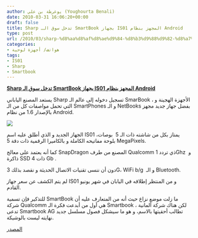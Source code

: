 ```yaml
---
author: يوغرطة بن علي (Youghourta Benali)
date: 2010-03-31 16:06:20+00:00
draft: false
title: Sharp تدخل سوق الـ SmartBook بجهاز IS01 المجهز بنظام Android
type: post
url: /2010/03/sharp-%d8%aa%d8%af%d8%ae%d9%84-%d8%b3%d9%88%d9%82-%d8%a7%d9%84%d9%80-smartbook-%d8%a8%d8%ac%d9%87%d8%a7%d8%b2-is01-%d8%a7%d9%84%d9%85%d8%ac%d9%87%d8%b2-%d8%a8%d9%86%d8%b8%d8%a7%d9%85-android/
categories:
- هواتف/ أجهزة لوحية
tags:
- IS01
- Sharp
- Smartbook
---
```


[**Sharp تدخل سوق الـ SmartBook بجهاز IS01 المجهز بنظام Android**](http://www.it-scoop.com/2010/03/sharp-%d8%aa%d8%af%d8%ae%d9%84-%d8%b3%d9%88%d9%82-%d8%a7%d9%84%d9%80-smartbook-%d8%a8%d8%ac%d9%87%d8%a7%d8%b2-is01-%d8%a7%d9%84%d9%85%d8%ac%d9%87%d8%b2-%d8%a8%d9%86%d8%b8%d8%a7%d9%85-android/)


يستعد المصنع الياباني Sharp تسجيل دخوله إلى عالم الـ SmarBook ، الأجهزة الهجينة و التي تحمل مواصفات كل من الـ SmartPhones و الـ NetBooks بفضل جهاز جديد مجهز بالإصدار 1.6 من نظام Android.

[![](http://www.it-scoop.com/wp-content/uploads/2010/03/is01-sharp.jpg)
](http://www.it-scoop.com/2010/03/sharp-%d8%aa%d8%af%d8%ae%d9%84-%d8%b3%d9%88%d9%82-%d8%a7%d9%84%d9%80-smartbook-%d8%a8%d8%ac%d9%87%d8%a7%d8%b2-is01-%d8%a7%d9%84%d9%85%d8%ac%d9%87%d8%b2-%d8%a8%d9%86%d8%b8%d8%a7%d9%85-android/)

الجهاز الجديد و الذي أطلق عليه اسم IS01 يمتاز بكل من شاشته ذات الـ 5  بوصات، بلوحة مفاتيحه الكاملة و بالكاميرا الرقمية ذات دقة 5 MegaPixels.

كما أنه يعتمد على معالج SnapDragon المصنع من طرف Qualcomm ذي تردد 1Ghz  و ذاكرة SSD ذات 4 Gb .

دون أن ننسى تقنيات الاتصال الحديثة و نقصد بذلك 3G، WiFi b/g  و الـ Bluetooth.

لم يتم الكشف عن سعر جهاز IS01 و من المنتظر إطلاقه في اليابان في شهر يونيو القادم.

للتذكير فإن تسمية SmartBook ما زلت موضع نزاع حيث أنه من المتعارف عليه أن شركة Qualcomm هي أول من أبدعت فكرة الـ Smartbook ، لكن هناك شركة ألمانية تدعى Smartbook AG تطالب أحقيتها بالاسم، و هو ما سيشكل فصول مسلسل جديد نهايته ليست بالوشيكة.

[المصدر](http://www.engadget.com/2010/03/30/sharp-is01-snapdragon-powered-3g-mid-introduces-au-to-android/)

